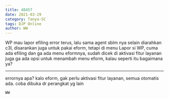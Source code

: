 ```yaml
---
title: 48457
date: 2021-03-29
category: Tanya-SC
tags: DJP Online
author: WW
---
```


WP mau lapor efiling error terus, lalu sama agent sblm nya selain diarahkan c3l, disarankan juga untuk pakai eform, tetapi di menu Lapor si WP, cuma ada efiling dan ga ada menu eformnya, sudah dicek di aktivasi fitur layanan juga ga ada opsi untuk menambah menu eform, kalau seperti itu bagaimana ya?

---

errornya apa? kalo eform, gak perlu aktivasi fitur layanan, semua otomatis ada. coba dibuka dr perangkat yg lain

`WW`
